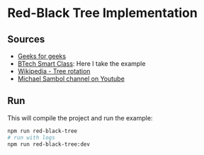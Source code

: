 # Red-Black Tree Implementation

## Sources

- [Geeks for geeks](https://www.geeksforgeeks.org/red-black-tree-set-2-insert/amp/)
- [BTech Smart Class](http://www.btechsmartclass.com/data_structures/red-black-trees.html): Here I take the example
- [Wikipedia - Tree rotation](https://en.wikipedia.org/wiki/Tree_rotation)
- [Michael Sambol channel on Youtube](https://www.youtube.com/watch?v=5IBxA-bZZH8&ab_channel=MichaelSambol)

## Run

This will compile the project and run the example:

```bash
npm run red-black-tree
# run with logs
npm run red-black-tree:dev
```
